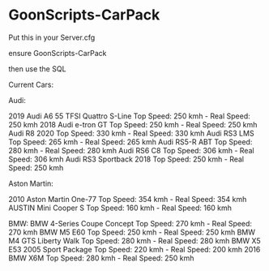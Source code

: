 # GoonScripts-CarPack


Put this in your Server.cfg

ensure GoonScripts-CarPack

then use the SQL

Current Cars:

Audi:

2019 Audi A6 55 TFSI Quattro S-Line                   Top Speed: 250 kmh - Real Speed: 250 kmh
2018 Audi e-tron GT                                   Top Speed: 250 kmh - Real Speed: 250 kmh
Audi R8 2020                                          Top Speed: 330 kmh - Real Speed: 330 kmh
Audi RS3 LMS                                          Top Speed: 265 kmh - Real Speed: 265 kmh
Audi RS5-R ABT                                        Top Speed: 280 kmh - Real Speed: 280 kmh
Audi RS6 C8                                           Top Speed: 306 kmh - Real Speed: 306 kmh
Audi RS3 Sportback 2018                               Top Speed: 250 kmh - Real Speed: 250 kmh

Aston Martin:

2010 Aston Martin One-77                              Top Speed: 354 kmh - Real Speed: 354 kmh
AUSTIN Mini Cooper S                                  Top Speed: 160 kmh - Real Speed: 160 kmh

BMW:
BMW 4-Series Coupe Concept                            Top Speed: 270 kmh - Real Speed: 270 kmh
BMW M5 E60                                            Top Speed: 250 kmh - Real Speed: 250 kmh
BMW M4 GTS Liberty Walk                               Top Speed: 280 kmh - Real Speed: 280 kmh
BMW X5 E53 2005 Sport Package                         Top Speed: 220 kmh - Real Speed: 200 kmh
2016 BMW X6M                                          Top Speed: 280 kmh - Real Speed: 250 kmh

